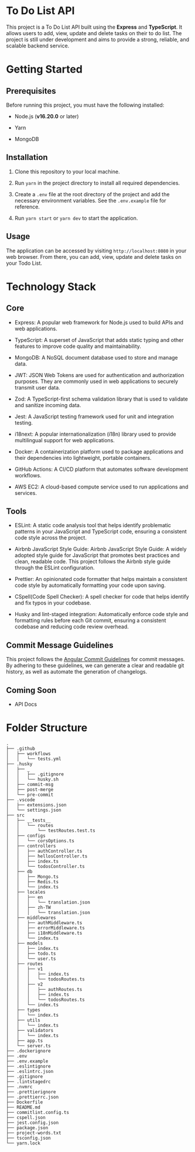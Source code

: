 # To Do List API

This project is a To Do List API built using the **Express** and **TypeScript**. It allows users to add, view, update and delete tasks on their to do list. The project is still under development and aims to provide a strong, reliable, and scalable backend service.

# Getting Started

## Prerequisites

Before running this project, you must have the following installed:

- Node.js (**v16.20.0** or later)

- Yarn

- MongoDB

## Installation

1. Clone this repository to your local machine.

2. Run `yarn` in the project directory to install all required dependencies.

3. Create a `.env` file at the root directory of the project and add the necessary environment variables. See the `.env.example` file for reference.

4. Run `yarn start` or `yarn dev` to start the application.

## Usage

The application can be accessed by visiting `http://localhost:8080` in your web browser. From there, you can add, view, update and delete tasks on your Todo List.

# Technology Stack

## Core

- Express: A popular web framework for Node.js used to build APIs and web applications.

- TypeScript: A superset of JavaScript that adds static typing and other features to improve code quality and maintainability.

- MongoDB: A NoSQL document database used to store and manage data.

- JWT: JSON Web Tokens are used for authentication and authorization purposes. They are commonly used in web applications to securely transmit user data.

- Zod: A TypeScript-first schema validation library that is used to validate and sanitize incoming data.

- Jest: A JavaScript testing framework used for unit and integration testing.

- i18next: A popular internationalization (i18n) library used to provide multilingual support for web applications.

- Docker: A containerization platform used to package applications and their dependencies into lightweight, portable containers.

- GitHub Actions: A CI/CD platform that automates software development workflows.

- AWS EC2: A cloud-based compute service used to run applications and services.

## Tools

- ESLint: A static code analysis tool that helps identify problematic patterns in your JavaScript and TypeScript code, ensuring a consistent code style across the project.

- Airbnb JavaScript Style Guide: Airbnb JavaScript Style Guide: A widely adopted style guide for JavaScript that promotes best practices and clean, readable code. This project follows the Airbnb style guide through the ESLint configuration.

- Prettier: An opinionated code formatter that helps maintain a consistent code style by automatically formatting your code upon saving.

- CSpell(Code Spell Checker): A spell checker for code that helps identify and fix typos in your codebase.

- Husky and lint-staged integration: Automatically enforce code style and formatting rules before each Git commit, ensuring a consistent codebase and reducing code review overhead.

## Commit Message Guidelines

This project follows the [Angular Commit Guidelines](https://github.com/angular/angular/blob/main/CONTRIBUTING.md#-commit-message-guidelines) for commit messages. By adhering to these guidelines, we can generate a clear and readable git history, as well as automate the generation of changelogs.

## Coming Soon

- API Docs

# Folder Structure

```
.
├── .github
│   ├── workflows
│   │   └── tests.yml
├── .husky
│   ├── _
│   │   ├── .gitignore
│   │   └── husky.sh
│   ├── commit-msg
│   ├── post-merge
│   └── pre-commit
├── .vscode
│   ├── extensions.json
│   └── settings.json
├── src
│   ├── __tests__
│   │   └── routes
│   │       └── testRoutes.test.ts
│   ├── configs
│   │   └── corsOptions.ts
│   ├── controllers
│   │   ├── authController.ts
│   │   ├── hellosController.ts
│   │   ├── index.ts
│   │   └── todosController.ts
│   ├── db
│   │   ├── Mongo.ts
│   │   ├── Redis.ts
│   │   └── index.ts
│   ├── locales
│   │   ├── en
│   │   │   └── translation.json
│   │   ├── zh-TW
│   │   │   └── translation.json
│   ├── middlewares
│   │   ├── authMiddleware.ts
│   │   ├── errorMiddleware.ts
│   │   ├── i18nMiddleware.ts
│   │   └── index.ts
│   ├── models
│   │   ├── index.ts
│   │   ├── todo.ts
│   │   └── user.ts
│   ├── routes
│   │   ├── v1
│   │   │   ├── index.ts
│   │   │   └── todosRoutes.ts
│   │   ├── v2
│   │   │   ├── authRoutes.ts
│   │   │   ├── index.ts
│   │   │   └── todosRoutes.ts
│   │   └── index.ts
│   ├── types
│   │   └── index.ts
│   ├── utils
│   │   └── index.ts
│   ├── validators
│   │   └── index.ts
│   ├── app.ts
│   └── server.ts
├── .dockerignore
├── .env
├── .env.example
├── .eslintignore
├── .eslintrc.json
├── .gitignore
├── .lintstagedrc
├── .nvmrc
├── .prettierignore
├── .prettierrc.json
├── Dockerfile
├── README.md
├── commitlint.config.ts
├── cspell.json
├── jest.config.json
├── package.json
├── project-words.txt
├── tsconfig.json
└── yarn.lock
```
